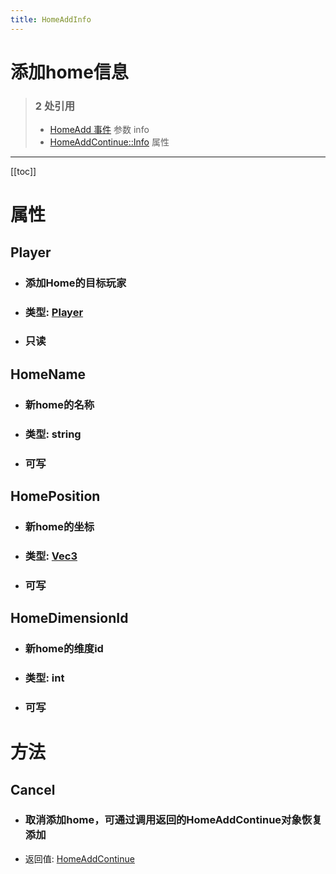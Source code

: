 ```yaml
---
title: HomeAddInfo
---
```


# 添加home信息

> ### 2 处引用
> - [HomeAdd 事件](../events/HomeAdd.md) 参数 info
> - [HomeAddContinue::Info](../types/HomeAddContinue.md#info) 属性
---

[[toc]]

# 属性
## Player
- ### 添加Home的目标玩家
- ### 类型: [Player](../types/Player.md)
- ### 只读
## HomeName
- ### 新home的名称
- ### 类型: string
- ### 可写
## HomePosition
- ### 新home的坐标
- ### 类型: [Vec3](../types/Vec3.md)
- ### 可写
## HomeDimensionId
- ### 新home的维度id
- ### 类型: int
- ### 可写
# 方法
## Cancel
- ### 取消添加home，可通过调用返回的HomeAddContinue对象恢复添加
- 返回值: [HomeAddContinue](../types/HomeAddContinue.md)